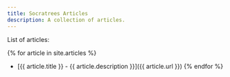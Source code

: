```yaml
---
title: Socratrees Articles
description: A collection of articles.
---
```


List of articles:

{% for article in site.articles %}
  * [{{ article.title }} - {{ article.description }}]({{ article.url }})
{% endfor %}
